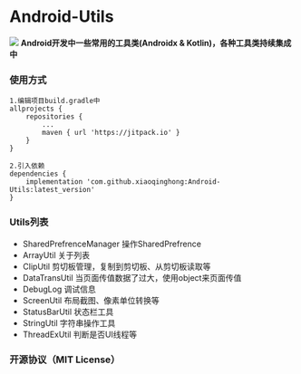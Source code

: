 # Android-Utils  
[![](https://jitpack.io/v/xiaoqinghong/Android-Utils.svg)](https://jitpack.io/#xiaoqinghong/Android-Utils)
**Android开发中一些常用的工具类(Androidx & Kotlin)，各种工具类持续集成中**
### 使用方式
```
1.编辑项目build.gradle中
allprojects {
    repositories {
        ...
        maven { url 'https://jitpack.io' }
    }
}

2.引入依赖
dependencies {
    implementation 'com.github.xiaoqinghong:Android-Utils:latest_version'
}
```
### Utils列表
- SharedPrefrenceManager 操作SharedPrefrence
- ArrayUtil 关于列表
- ClipUtil 剪切板管理，复制到剪切板、从剪切板读取等
- DataTransUtil 当页面传值数据了过大，使用object来页面传值
- DebugLog 调试信息
- ScreenUtil 布局截图、像素单位转换等
- StatusBarUtil 状态栏工具
- StringUtil 字符串操作工具
- ThreadExUtil 判断是否UI线程等
### 开源协议（MIT License）
